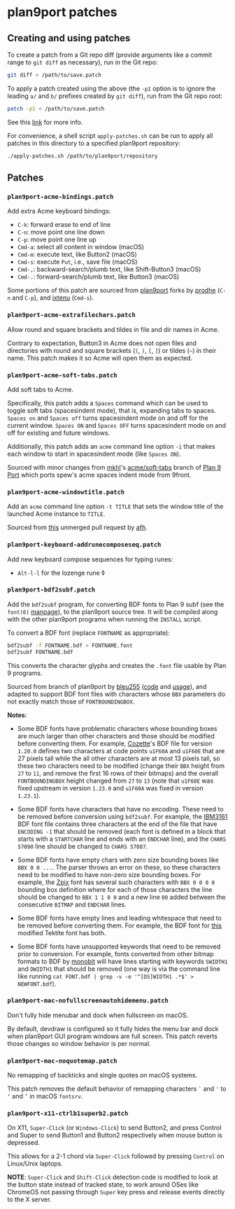 # plan9port patches

## Creating and using patches

To create a patch from a Git repo diff (provide arguments like a
commit range to `git diff` as necessary), run in the Git repo:

```sh
git diff > /path/to/save.patch
```

To apply a patch created using the above (the `-p1` option is to
ignore the leading `a/` and `b/` prefixes created by `git diff`),
run from the Git repo root:

```sh
patch -p1 < /path/to/save.patch
```

See this
[link](https://stackoverflow.com/questions/4610744/can-i-get-a-patch-compatible-output-from-git-diff)
for more info.

For convenience, a shell script `apply-patches.sh` can be run
to apply all patches in this directory to a specified plan9port
repository:

```sh
./apply-patches.sh /path/to/plan9port/repository
```

## Patches

### `plan9port-acme-bindings.patch`

Add extra Acme keyboard bindings:

- `C-k`: forward erase to end of line
- `C-n`: move point one line down
- `C-p`: move point one line up
- `Cmd-a`: select all content in window (macOS)
- `Cmd-m`: execute text, like Button2 (macOS)
- `Cmd-s`: execute `Put`, i.e., save file (macOS)
- `Cmd-,`: backward-search/plumb text, like Shift-Button3 (macOS)
- `Cmd-.`: forward-search/plumb text, like Button3 (macOS)

Some portions of this patch are sourced from
[plan9port](https://github.com/9fans/plan9port) forks by
[prodhe](https://github.com/prodhe/plan9port) (`C-n` and `C-p`), and
[ixtenu](https://github.com/ixtenu/plan9port) (`Cmd-s`).

### `plan9port-acme-extrafilechars.patch`

Allow round and square brackets and tildes in file and dir names
in Acme.

Contrary to expectation, Button3 in Acme does not open files and
directories with round and square brackets (`(`, `)`, `[`, `]`)
or tildes (`~`) in their name. This patch makes it so Acme will
open them as expected.

### `plan9port-acme-soft-tabs.patch`

Add soft tabs to Acme.

Specifically, this patch adds a `Spaces` command which can be used
to toggle soft tabs (spacesindent mode), that is, expanding tabs
to spaces. `Spaces on` and `Spaces off` turns spacesindent mode
on and off for the current window. `Spaces ON` and `Spaces OFF`
turns spacesindent mode on and off for existing and future windows.

Additionally, this patch adds an `acme` command line option `-i` that
makes each window to start in spacesindent mode (like `Spaces ON`).

Sourced with minor changes from [mkhl](https://github.com/mkhl)'s
[acme/soft-tabs](https://github.com/mkhl/plan9port/tree/acme/soft-tabs)
branch of [Plan 9 Port](https://github.com/9fans/plan9port)
which ports spew's acme spaces indent mode from 9front.

### `plan9port-acme-windowtitle.patch`

Add an `acme` command line option `-t TITLE` that sets the window
title of the launched Acme instance to `TITLE`.

Sourced from [this](https://github.com/9fans/plan9port/pull/51)
unmerged pull request by [afh](https://github.com/afh).

### `plan9port-keyboard-addrunecomposeseq.patch`

Add new keyboard compose sequences for typing runes:

- `Alt-l-l` for the lozenge rune ◊

### `plan9port-bdf2subf.patch`

Add the `bdf2subf` program, for converting
BDF fonts to Plan 9 subf (see the `font(6)`
[manpage](https://plan9.io/magic/man2html/6/font)), to the plan9port
source tree. It will be compiled along with the other plan9port
programs when running the `INSTALL` script.

To convert a BDF font (replace `FONTNAME` as appropriate):

```sh
bdf2subf -f FONTNAME.bdf > FONTNAME.font
bdf2subf FONTNAME.bdf
```

This converts the character glyphs and creates the `.font` file
usable by Plan 9 programs.

Sourced from branch of plan9port by
[bleu255](https://post.lurk.org/@320x200/102532617791988449)
([code](https://git.bleu255.com/plan9port/commit/2b5318c96f51eda9e0d1078c337ca66b852cf597.html)
and [usage](https://git.bleu255.com/plan9port/file/font/terminus/README.html)),
and adapted to support BDF font files with characters whose `BBX`
parameters do not exactly match those of `FONTBOUNDINGBOX`.

**Notes**:

- Some BDF fonts have problematic characters whose bounding
  boxes are much larger than other characters and those
  should be modified before converting them. For example,
  [Cozette](https://github.com/slavfox/Cozette)'s BDF file for
  version `1.20.0` defines two characters at code points `u1F60A` and
  `u1F60E` that are 27 pixels tall while the all other characters are
  at most 13 pixels tall, so these two characters need to be modified
  (change their `BBX`  height from `27` to `11`, and remove the first
  16 rows of their bitmaps) and the overall `FONTBOUNDINGBOX` height
  changed from `27` to `13` (note that `u1F60E` was fixed upstream
  in version `1.23.0` and `u1F60A` was fixed in version `1.23.1`).

- Some BDF fonts have characters that have no encoding. These need
  to be removed before conversion using `bdf2subf`. For example,
  the [IBM3161](https://github.com/wyatt8740/IBM3161-font) BDF font
  file contains three characters at the end of the file that have
  `ENCODING -1` that should be removed (each font is defined in
  a block that starts with a `STARTCHAR` line and ends with an
  `ENDCHAR` line), and the `CHARS 57090` line should be changed to
  `CHARS 57087`.

- Some BDF fonts have empty chars with zero size bounding
  boxes like `BBX 0 0 ...`. The parser throws an error
  on these, so these characters need to be modified to
  have non-zero size bounding boxes. For example, the
  [Zpix](https://github.com/SolidZORO/zpix-pixel-font)
  font has several such characters with `BBX 0 0 0 0` bounding
  box definition where for each of those characters the line
  should be changed to `BBX 1 1 0 0` and a new line `00` added
  between the consecutive `BITMAP` and `ENDCHAR` lines.

- Some BDF fonts have empty lines and leading whitespace that need
  to be removed before converting them.  For example, the BDF font
  for [this](https://www.chiark.greenend.org.uk/~sgtatham/fonts/)
  modified Tektite font has both.

- Some BDF fonts have unsupported keywords that need to be removed
  prior to conversion. For example, fonts converted from other bitmap
  formats to BDF by [monobit](https://github.com/robhagemans/monobit)
  will have lines starting with keywords `SWIDTH1` and `DWIDTH1` that
  should be removed (one way is via the command line like running
  `cat FONT.bdf | grep -v -e '^[DS]WIDTH1 .*$' > NEWFONT.bdf`).

### `plan9port-mac-nofullscreenautohidemenu.patch`

Don't fully hide menubar and dock when fullscreen on macOS.

By default, devdraw is configured so it fully hides the menu bar and
dock when plan9port GUI program windows are full screen. This patch
reverts those changes so window behavior is per normal.

### `plan9port-mac-noquotemap.patch`

No remapping of backticks and single quotes on macOS systems.

This patch removes the default behavior of remapping characters
`` ` `` and `'` to `‘` and `’` in macOS `fontsrv`.

### `plan9port-x11-ctrlb1superb2.patch`

On X11, `Super-Click` (or `Windows-Click`) to send Button2, and press
Control and Super to send Button1 and Button2 respectively when mouse
button is depressed.

This allows for a 2-1 chord via `Super-Click` followed by pressing
`Control` on Linux/Unix laptops.

**NOTE**: `Super-Click` and `Shift-Click` detection code is modified
to look at the button state instead of tracked state, to work around
OSes like ChromeOS not passing through `Super` key press and release
events directly to the X server.
